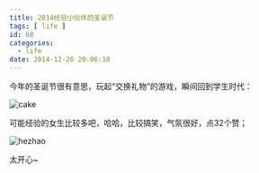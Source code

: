 ```yaml
---
title: 2014经验小伙伴的圣诞节
tags: [ life ]
id: 68
categories:
  - life
date: 2014-12-26 20:06:18
---
```


今年的圣诞节很有意思，玩起“交换礼物”的游戏，瞬间回到学生时代：

![cake](http://cdn.sinacloud.net/woodysblog/2014-exp-xmas/1.jpg)
<!--more-->

可能经验的女生比较多吧，哈哈，比较搞笑，气氛很好，点32个赞；

![hezhao](http://cdn.sinacloud.net/woodysblog/2014-exp-xmas/hezhao.jpg)

太开心~

